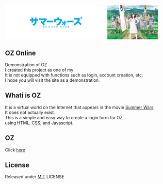 <p class='header' align='center'>
  <img src='./Images/Resource/SummerWars.png'>
</p>

## OZ Online
Demonstration of OZ  
I created this project as one of my  
It is not equipped with functions such as login, account creation, etc.  
I hope you will visit the site as a demonstration.  

## Whati is **OZ**

It is a virtual world on the Internet that appears in the movie [Summer Wars](https://s-wars.jp/)  
It does not actually exist.  
This is a simple and easy way to create a login form for OZ  
using HTML, CSS, and Javascript. 

## OZ

Click [here](https://pop-apple.github.io/OZ-Network/)

## License

Released under [MIT](https://github.com/Pop-Apple/OZ-Online/blob/master/LICENSE) LICENSE
